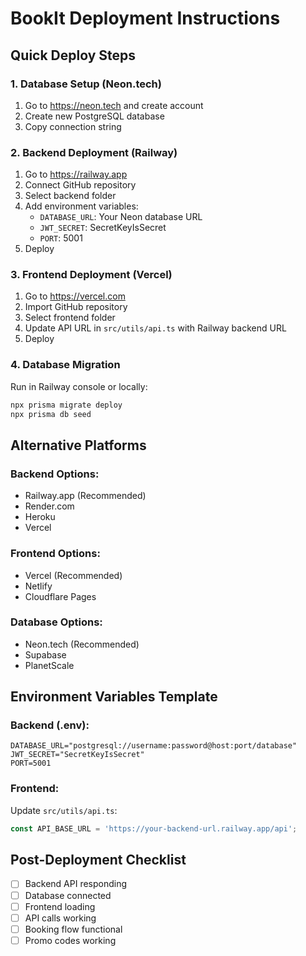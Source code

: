 # BookIt Deployment Instructions

## Quick Deploy Steps

### 1. Database Setup (Neon.tech)
1. Go to https://neon.tech and create account
2. Create new PostgreSQL database
3. Copy connection string

### 2. Backend Deployment (Railway)
1. Go to https://railway.app
2. Connect GitHub repository
3. Select backend folder
4. Add environment variables:
   - `DATABASE_URL`: Your Neon database URL
   - `JWT_SECRET`: SecretKeyIsSecret
   - `PORT`: 5001
5. Deploy

### 3. Frontend Deployment (Vercel)
1. Go to https://vercel.com
2. Import GitHub repository
3. Select frontend folder
4. Update API URL in `src/utils/api.ts` with Railway backend URL
5. Deploy

### 4. Database Migration
Run in Railway console or locally:
```bash
npx prisma migrate deploy
npx prisma db seed
```

## Alternative Platforms

### Backend Options:
- Railway.app (Recommended)
- Render.com
- Heroku
- Vercel

### Frontend Options:
- Vercel (Recommended)
- Netlify
- Cloudflare Pages

### Database Options:
- Neon.tech (Recommended)
- Supabase
- PlanetScale

## Environment Variables Template

### Backend (.env):
```
DATABASE_URL="postgresql://username:password@host:port/database"
JWT_SECRET="SecretKeyIsSecret"
PORT=5001
```

### Frontend:
Update `src/utils/api.ts`:
```typescript
const API_BASE_URL = 'https://your-backend-url.railway.app/api';
```

## Post-Deployment Checklist
- [ ] Backend API responding
- [ ] Database connected
- [ ] Frontend loading
- [ ] API calls working
- [ ] Booking flow functional
- [ ] Promo codes working